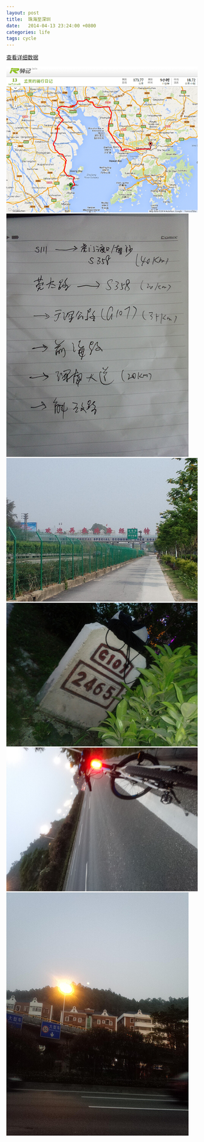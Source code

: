```yaml
---
layout: post
title:  珠海至深圳
date:   2014-04-13 23:24:00 +0800
categories: life
tags: cycle
---
```

[查看详细数据](http://iriding.cc/user/route/177055.shtml)  
  
![](/res/img/20140413/1.c.png)  
![](/res/img/20140413/2.c.jpg)  
![](/res/img/20140413/3.c.jpg)  
![](/res/img/20140413/4.c.jpg)  
![](/res/img/20140413/5.c.jpg)  
![](/res/img/20140413/6.c.jpg)  
